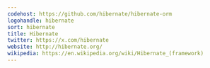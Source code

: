 ```yaml
---
codehost: https://github.com/hibernate/hibernate-orm
logohandle: hibernate
sort: hibernate
title: Hibernate
twitter: https://x.com/hibernate
website: http://hibernate.org/
wikipedia: https://en.wikipedia.org/wiki/Hibernate_(framework)
---
```

